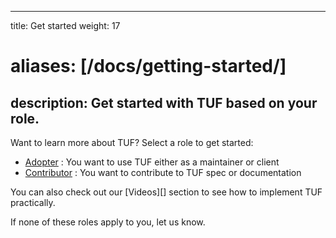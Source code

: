 
---
title: Get started
weight: 17
# aliases: [/docs/getting-started/]
description: Get started with TUF based on your role.
---

Want to learn more about TUF? Select a role to get started:

<div class="l-get-started-buttons justify-content-start mt-3 ms-3">

- [Adopter](adopter/) : You want to use TUF either as a maintainer or client
- [Contributor](contributor/) : You want to contribute to TUF spec or documentation

</div>

You can also check out our [Videos][] section to see how to implement TUF practically. 


 If none of these roles apply to you, let us know.


